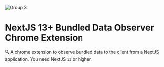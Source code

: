 ![Group 3](https://github.com/obsfx/nextjs-bundled-data-observer/assets/13767783/9273bd27-72ee-4dc7-b93c-e62f45aa103a)

# NextJS 13+ Bundled Data Observer Chrome Extension

🔍 A chrome extension to observe bundled data to the client from a NextJS application. You need NextJS `13` or higher.
